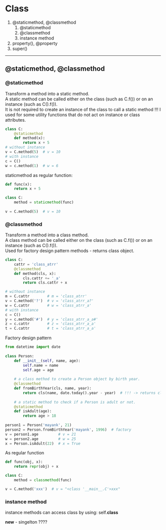 # Class
1. @staticmethod, @classmethod
   1. @staticmethod
   2. @classmethod
   3. instance method
2. property(), @property
3. super()

---

## @staticmethod, @classmethod
### @staticmethod
Transform a method into a static method.  
A static method can be called either on the class (such as C.f()) or on an instance (such as C().f()).  
It is not required to create an instance of the class to call a static method !!!
I used for some utility functions that do not act on instance or class attributes.
```python
class C:
    @staticmethod
    def method(x):
        return x + 5
# without instance  
v = C.method(5)  # v = 10
# with instance
c = C()
w = c.method(1)  # w = 6
```
staticmethod as regular function:
```python
def func(x):
    return x + 5

class C:
    method = staticmethod(func)
    
v = C.method(5)  # v = 10
```
### @classmethod
Transform a method into a class method.  
A class method can be called either on the class (such as C.f()) or on an instance (such as C().f()).  
Used for factory design pattern methods - returns class object.  
```python
class C:
    cattr = 'class_atrr'
    @classmethod
    def method(cls, x):
        cls.cattr += '_a'
        return cls.cattr + x

# without instance
m = C.cattr        # m = 'class_atrr'
v = C.method('?')  # v = 'class_atrr_a?'
w = C.cattr        # w = 'class_atrr_a'
# with instance
c = C()
y = c.method('#')  # y = 'class_atrr_a_a#'
z = c.cattr        # z = 'class_atrr_a_a'
t = C.cattr        # t = 'class_atrr_a_a'
```
Factory design pattern
```python
from datetime import date
  
class Person:
    def __init__(self, name, age):
        self.name = name
        self.age = age
  
    # a class method to create a Person object by birth year.
    @classmethod
    def fromBirthYear(cls, name, year):
        return cls(name, date.today().year - year)  # !!! -> returns cls()  !!!
  
    # a static method to check if a Person is adult or not.
    @staticmethod
    def isAdult(age):
        return age > 18
  
person1 = Person('mayank', 21)
person2 = Person.fromBirthYear('mayank', 1996)  # factory
v = person1.age         # v = 21
w = person2.age         # w = 25
x = Person.isAdult(22)  # x = True
```
As regular function
```python
def func(obj, x):
    return repr(obj) + x

class C:
    method = classmethod(func)

v = C.method('xxx')  # v = "<class '__main__.C'>xxx"
```

### instance method

instance methods can access class by using:
self.__class__

__new__ - singelton ????